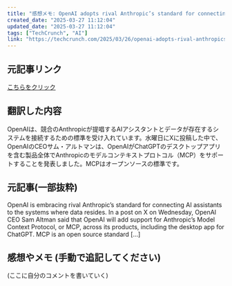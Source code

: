 ```yaml
---
title: "感想メモ: OpenAI adopts rival Anthropic’s standard for connecting AI models to data"
created_date: "2025-03-27 11:12:04"
updated_date: "2025-03-27 11:12:04"
tags: ["TechCrunch", "AI"]
link: "https://techcrunch.com/2025/03/26/openai-adopts-rival-anthropics-standard-for-connecting-ai-models-to-data/"
---
```

## 元記事リンク
[こちらをクリック](https://techcrunch.com/2025/03/26/openai-adopts-rival-anthropics-standard-for-connecting-ai-models-to-data/)

## 翻訳した内容
OpenAIは、競合のAnthropicが提唱するAIアシスタントとデータが存在するシステムを接続するための標準を受け入れています。水曜日にXに投稿した中で、OpenAIのCEOサム・アルトマンは、OpenAIがChatGPTのデスクトップアプリを含む製品全体でAnthropicのモデルコンテキストプロトコル（MCP）をサポートすることを発表しました。MCPはオープンソースの標準です。

## 元記事(一部抜粋)
OpenAI is embracing rival Anthropic’s standard for connecting AI assistants to the systems where data resides. In a post on X on Wednesday, OpenAI CEO Sam Altman said that OpenAI will add support for Anthropic’s Model Context Protocol, or MCP, across its products, including the desktop app for ChatGPT. MCP is an open source standard […]

## 感想やメモ (手動で追記してください)
(ここに自分のコメントを書いていく)
